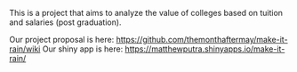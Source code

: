 This is a project that aims to analyze the value of colleges based on tuition and salaries (post graduation).

Our project proposal is here: https://github.com/themonthaftermay/make-it-rain/wiki
Our shiny app is here: https://matthewputra.shinyapps.io/make-it-rain/

